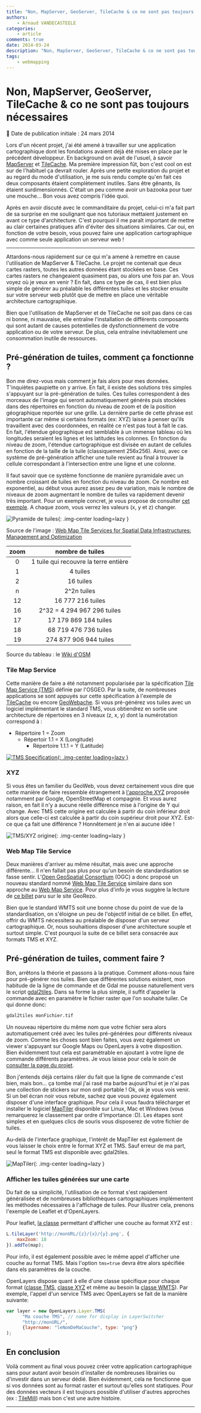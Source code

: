 ```yaml
---
title: "Non, MapServer, GeoServer, TileCache & co ne sont pas toujours nécessaires"
authors:
    - Arnaud VANDECASTEELE
categories:
    - article
comments: true
date: 2014-03-24
description: "Non, MapServer, GeoServer, TileCache & co ne sont pas toujours nécessaires"
tags:
    - webmapping
---
```


# Non, MapServer, GeoServer, TileCache & co ne sont pas toujours nécessaires

:calendar: Date de publication initiale : 24 mars 2014

Lors d'un récent projet, j'ai été amené à travailler sur une application cartographique dont les fondations avaient déjà été mises en place par le précédent développeur. En background on avait de l'usuel, à savoir [MapServer](http://mapserver.org/) et [TileCache](http://tilecache.org/). Ma première impression fût, bon c'est cool on est sur de l'habituel ça devrait rouler. Après une petite exploration du projet et au regard du mode d'utilisation, je me suis rendu compte qu'en fait ces deux composants étaient complètement inutiles. Sans être gênants, ils étaient surdimensionnés. C'était un peu comme avoir un bazooka pour tuer une mouche... Bon vous avez compris l'idée quoi.

 Après en avoir discuté avec le commanditaire du projet, celui-ci m'a fait part de sa surprise en me soulignant que nos tutoriaux mettaient justement en avant ce type d'architecture. C'est pourquoi il me paraît important de mettre au clair certaines pratiques afin d'éviter des situations similaires. Car oui, en fonction de votre besoin, vous pouvez faire une application cartographique avec comme seule application un serveur web !

----

Attardons-nous rapidement sur ce qui m'a amené à remettre en cause l'utilisation de MapServer & TileCache. Le projet ne contenait que deux cartes rasters, toutes les autres données étant stockées en base. Ces cartes rasters ne changeaient quasiment pas, ou alors une fois par an. Vous voyez où je veux en venir ? En fait, dans ce type de cas, il est bien plus simple de générer au préalable les différentes tuiles et les stocker ensuite sur votre serveur web plutôt que de mettre en place une véritable architecture cartographique.

Bien que l'utilisation de MapServer et de TileCache ne soit pas dans ce cas ni bonne, ni mauvaise, elle entraîne l'installation de différents composants qui sont autant de causes potentielles de dysfonctionnement de votre application ou de votre serveur. De plus, cela entraîne inévitablement une consommation inutile de ressources.

## Pré-génération de tuiles, comment ça fonctionne ?

Bon me direz-vous mais comment je fais alors pour mes données. T'inquiètes paupiette on y arrive. En fait, il existe des solutions très simples s'appuyant sur la pré-génération de tuiles. Ces tuiles correspondent à des morceaux de l'image qui seront automatiquement générés puis stockées dans des répertoires en fonction du niveau de zoom et de la position géographique reportée sur une grille. La dernière partie de cette phrase est importante car même si certains formats (ex: XYZ) laisse à penser qu'ils travaillent avec des coordonnées, en réalité ce n'est pas tout à fait le cas. En fait, l'étendue géographique est semblable à un immense tableau où les longitudes seraient les lignes et les latitudes les colonnes. En fonction du niveau de zoom, l'étendue cartographique est divisée en autant de cellules en fonction de la taille de la tuile (classiquement 256x256). Ainsi, avec ce système de pré-génération afficher une tuile revient au final à trouver la cellule correspondant à l'intersection entre une ligne et une colonne.

Il faut savoir que ce système fonctionne de manière pyramidale avec un nombre croissant de tuiles en fonction du niveau de zoom. Ce nombre est exponentiel, au début vous aurez assez peu de variation, mais le nombre de niveaux de zoom augmentant le nombre de tuiles va rapidement devenir très important. Pour un exemple concret, je vous propose de consulter [cet exemple](http://www.maptiler.org/google-maps-coordinates-tile-bounds-projection/). A chaque zoom, vous verrez les valeurs (x, y et z) changer.

![Pyramide de tuiles](https://cdn.geotribu.fr/img/articles-blog-rdp/divers/TilePyramid.jpg "Pyramide de tuiles"){: .img-center loading=lazy }

Source de l'image : [Web Map Tile Services for Spatial Data Infrastructures: Management and Optimization](http://www.intechopen.com/books/cartography-a-tool-for-spatial-analysis/web-map-tile-services-for-spatial-data-infrastructures-management-and-optimization#F1)

|zoom | nombre de tuiles |
| :---------------: |:---------------:|
|0 | 1 tuile qui recouvre la terre entière |
|1 | 4 tuiles |
|2 | 16 tuiles |
|n | 2^2n  tuiles |
|12 | 16 777 216 tuiles |
|16 | 2^32 = 4 294 967 296 tuiles |
|17 | 17 179 869 184 tuiles |
|18 | 68 719 476 736 tuiles |
|19 | 274 877 906 944 tuiles |

Source du tableau : le [Wiki d'OSM](https://wiki.openstreetmap.org/wiki/Slippy_map_tilenames#Zoom_levels)

### Tile Map Service

Cette manière de faire a été notamment popularisée par la spécification [Tile Map Service (TMS)](http://wiki.osgeo.org/wiki/Tile_Map_Service_Specification) définie par l'OSGEO. Par la suite, de nombreuses applications se sont appuyés sur cette spécification à l'exemple de [TileCache](http://tilecache.org/) ou encore [GeoWebache](http://geowebcache.org/). Si vous pré-générez vos tuiles avec un logiciel implémentant le standard TMS, vous obtiendrez en sortie une architecture de répertoires en 3 niveaux (z, x, y) dont la numérotation correspond à :

- Répertoire 1 = Zoom
    - Répertoir 1.1 = X (Longitude)
        - Répertoire 1.1.1 = Y (Latitude)

[![TMS Specification](https://cdn.geotribu.fr/img/articles-blog-rdp/articles/2014/Tms.png "TMS Specification"){: .img-center loading=lazy }](http://wiki.osgeo.org/wiki/Tile_Map_Service_Specification)

### XYZ

Si vous êtes un familier du GeoWeb, vous devez certainement vous dire que cette manière de faire ressemble étrangement à [l'approche XYZ](https://wiki.openstreetmap.org/wiki/Slippy_map_tilenames) proposée notamment par Google, OpenStreetMap et compagnie. Et vous aurez raison, en fait il n'y a aucune réelle différence mise à l'origine de Y qui change. Avec TMS cette origine est calculée à partir du coin inférieur droit alors que celle-ci est calculée à partir du coin supérieur droit pour XYZ. Est-ce que ça fait une différence ? Honnêtement je n'en ai aucune idée !

![TMS/XYZ origine](https://cdn.geotribu.fr/img/articles-blog-rdp/capture-ecran/tms_xyz_origine.png "TMS/XYZ origine"){: .img-center loading=lazy }

### Web Map Tile Service

Deux manières d'arriver au même résultat, mais avec une approche différente... Il n'en fallait pas plus pour qu'un besoin de standardisation se fasse sentir. L'[Open GeoSpatial Consortium](http://www.opengeospatial.org/) (OGC) a donc proposé un nouveau standard nommé [Web Map Tile Service](http://www.opengeospatial.org/standards/wmts) similaire dans son approche au [Web Map Service](http://www.opengeospatial.org/standards/wms). Pour plus d'info je vous suggère la lecture de [ce billet](http://georezo.net/wiki/main/standards/wmts) paru sur le site GeoRezo.

Bien que le standard WMTS soit une bonne chose du point de vue de la standardisation, on s'éloigne un peu de l'objectif initial de ce billet. En effet, offrir du WMTS nécessitera au préalable de disposer d'un serveur cartographique. Or, nous souhaitions disposer d'une architecture souple et surtout simple. C'est pourquoi la suite de ce billet sera consacrée aux formats TMS et XYZ.

## Pré-génération de tuiles, comment faire ?

Bon, arrêtons la théorie et passons à la pratique. Comment allons-nous faire pour pré-générer nos tuiles. Bien que différentes solutions existent, mon habitude de la ligne de commande et de Gdal me pousse naturellement vers le script [gdal2tiles](http://www.gdal.org/gdal2tiles.html). Dans sa forme la plus simple, il suffit d'appeler la commande avec en paramètre le fichier raster que l'on souhaite tuiler. Ce qui donne donc:

```bash
gdal2tiles monFichier.tif
```

Un nouveau répertoire du même nom que votre fichier sera alors automatiquement créé avec les tuiles pré-générées pour différents niveaux de zoom. Comme les choses sont bien faites, vous avez également un viewer s'appuyant sur Google Maps ou OpenLayers à votre disposition. Bien évidemment tout cela est paramétrable en ajoutant à votre ligne de commande différents paramètres. Je vous laisse pour cela le soin de [consulter la page du projet](http://www.gdal.org/gdal2tiles.html).

Bon j'entends déjà certains râler du fait que la ligne de commande c'est bien, mais bon... ça tombe mal j'ai rasé ma barbe aujourd'hui et je n'ai pas une collection de stickers sur mon ordi portable ! Ok, ok je vous vois venir. Si un bel écran noir vous rebute, sachez que vous pouvez également disposer d'une interface graphique. Pour cela il vous faudra télécharger et installer le logiciel [MapTiler](http://www.maptiler.org/) disponible sur Linux, Mac et Windows (vous remarquerez le classement par ordre d'importance :D). Les étapes sont simples et en quelques clics de souris vous disposerez de votre fichier de tuiles.

Au-delà de l'interface graphique, l'intérêt de MapTiler est également de vous laisser le choix entre le format XYZ et TMS. Sauf erreur de ma part, seul le format TMS est disponible avec gdal2tiles.

![MapTiler](https://cdn.geotribu.fr/img/articles-blog-rdp/divers/MapTiler_2_0.jpg "MapTiler"){: .img-center loading=lazy }

### Afficher les tuiles générées sur une carte

Du fait de sa simplicité, l'utilisation de ce format s'est rapidement généralisée et de nombreuses bibliothèques cartographiques implémentent les méthodes nécessaires à l'affichage de tuiles. Pour illustrer cela, prenons l'exemple de Leaflet et d'OpenLayers.

Pour leaflet, [la classe](http://leafletjs.com/reference.html#tilelayer) permettant d'afficher une couche au format XYZ est :

```javascript
L.tileLayer('http://monURL/{z}/{x}/{y}.png', {  
    maxZoom: 18
}).addTo(map);
```

Pour info, il est également possible avec le même appel d'afficher une couche au format TMS. Mais l'option `tms=true` devra être alors spécifiée dans els paramètres de la couche.

OpenLayers dispose quant à elle d'une classe spécifique pour chaque format ([classe TMS](http://dev.openlayers.org/releases/OpenLayers-2.13.1/doc/apidocs/files/OpenLayers/Layer/TMS-js.html), [classe XYZ](http://dev.openlayers.org/releases/OpenLayers-2.13.1/doc/apidocs/files/OpenLayers/Layer/XYZ-js.html) et même au besoin la [classe WMTS](http://dev.openlayers.org/releases/OpenLayers-2.13.1/doc/apidocs/files/OpenLayers/Layer/WMTS-js.html)). Par exemple, l'appel d'un service TMS avec OpenLayers se fait de la manière suivante:

```javascript
var layer = new OpenLayers.Layer.TMS(
      "Ma couche TMS", // name for display in LayerSwitcher
      "http://monURL/",
      {layername: "leNomDeMaCouche", type: "png"}
);
```

## En conclusion

Voilà comment au final vous pouvez créer votre application cartographique sans pour autant avoir besoin d'installer de nombreuses librairies ou d'investir dans un serveur dédié. Bien évidemment, cela ne fonctionne que si vos données sont au format raster et surtout qu'elles sont statiques. Pour des données vecteurs il est toujours possible d'utiliser d'autres approches (ex : [TileMill](https://www.mapbox.com/tilemill/)) mais bon c'est une autre histoire.

----

<!-- geotribu:authors-block -->
